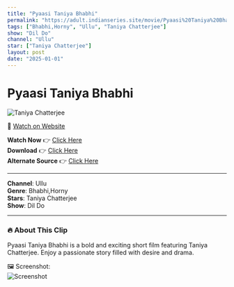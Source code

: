 ```yaml
---
title: "Pyaasi Taniya Bhabhi"
permalink: "https://adult.indianseries.site/movie/Pyaasi%20Taniya%20Bhabhi"
tags: ["Bhabhi,Horny", "Ullu", "Taniya Chatterjee"]
show: "Dil Do"
channel: "Ullu"
star: ["Taniya Chatterjee"]
layout: post
date: "2025-01-01"
---
```


# Pyaasi Taniya Bhabhi

![Taniya Chatterjee](https://shorts.desisins.com/wp-content/uploads/2024/08/Pyaasi-Taniya-Bhabhi-DesiSins.com_.jpg)

🔗 [Watch on Website](https://adult.indianseries.site/movie/Pyaasi%20Taniya%20Bhabhi)

**Watch Now** 👉 [Click Here](https://adult.indianseries.site/movie/Pyaasi%20Taniya%20Bhabhi)  
**Download** 👉 [Click Here](https://adult.indianseries.site/movie/Pyaasi%20Taniya%20Bhabhi)  
**Alternate Source** 👉 [Click Here](https://adult.indianseries.site/movie/Pyaasi%20Taniya%20Bhabhi)

---

**Channel**: Ullu  
**Genre**: Bhabhi,Horny  
**Stars**: Taniya Chatterjee  
**Show**: Dil Do

---

### 🔥 About This Clip

Pyaasi Taniya Bhabhi is a bold and exciting short film featuring Taniya Chatterjee. Enjoy a passionate story filled with desire and drama.
 
🖼️ Screenshot:  
![Screenshot](https://shorts.desisins.com/wp-content/uploads/2024/08/Pyaasi-Taniya-Bhabhi-DesiSins.com_.jpg)
